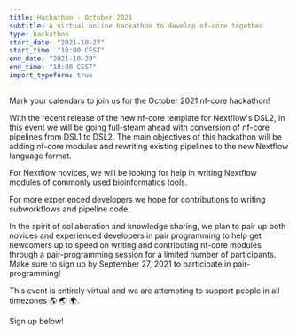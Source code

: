 ```yaml
---
title: Hackathon - October 2021
subtitle: A virtual online hackathon to develop nf-core together
type: hackathon
start_date: "2021-10-27"
start_time: "10:00 CEST"
end_date: "2021-10-29"
end_time: "18:00 CEST"
import_typeform: true
---
```


Mark your calendars to join us for the October 2021 nf-core hackathon!

With the recent release of the new nf-core template for Nextflow's DSL2, in this event we will be going full-steam ahead with conversion of nf-core pipelines from DSL1 to DSL2. The main objectives of this hackathon will be adding nf-core modules and rewriting existing pipelines to the new Nextflow language format.

For Nextflow novices, we will be looking for help in writing Nextflow modules of commonly used bioinformatics tools.

For more experienced developers we hope for contributions to writing subworkflows and pipeline code.

In the spirit of collaboration and knowledge sharing, we plan to pair up both novices and experienced developers in pair programming to help get newcomers up to speed on writing and contributing nf-core modules through a pair-programming session for a limited number of participants. Make sure to sign up by September 27, 2021 to participate in pair-programming!

This event is entirely virtual and we are attempting to support people in all timezones :earth_americas: :earth_asia: :earth_africa:.

Sign up below!

<div data-tf-widget="LKRMqL2n" style="width:100%;height:700px;color:#FFFFFF;"></div>

